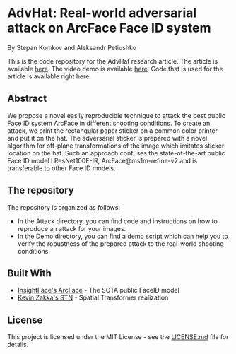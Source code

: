 # AdvHat: Real-world adversarial attack on ArcFace Face ID system

By Stepan Komkov and Aleksandr Petiushko

This is the code repository for the AdvHat research article. The article is available [here](https://arxiv.org/). The video demo is available [here](https://youtu.be/a4iNg0wWBsQ). Code that is used for the article is available right here.

## Abstract

We propose a novel easily reproducible technique to attack the best public Face ID system ArcFace in different shooting conditions. To create an attack, we print the rectangular paper sticker on a common color printer and put it on the hat. The adversarial sticker is prepared with a novel algorithm for off-plane transformations of the image which imitates sticker location on the hat. Such an approach confuses the state-of-the-art public Face ID model LResNet100E-IR, ArcFace@ms1m-refine-v2 and is transferable to other Face ID models.

## The repository

The repository is organized as follows:

* In the Attack directory, you can find code and instructions on how to reproduce an attack for your images.
* In the Demo directory, you can find a demo script which can help you to verify the robustness of the prepared attack to the real-world shooting conditions.

## Built With

* [InsightFace's ArcFace](https://github.com/deepinsight/insightface) - The SOTA public FaceID model
* [Kevin Zakka's STN](https://github.com/deepinsight/insightface) - Spatial Transformer realization

## License

This project is licensed under the MIT License - see the [LICENSE.md](LICENSE.md) file for details.
